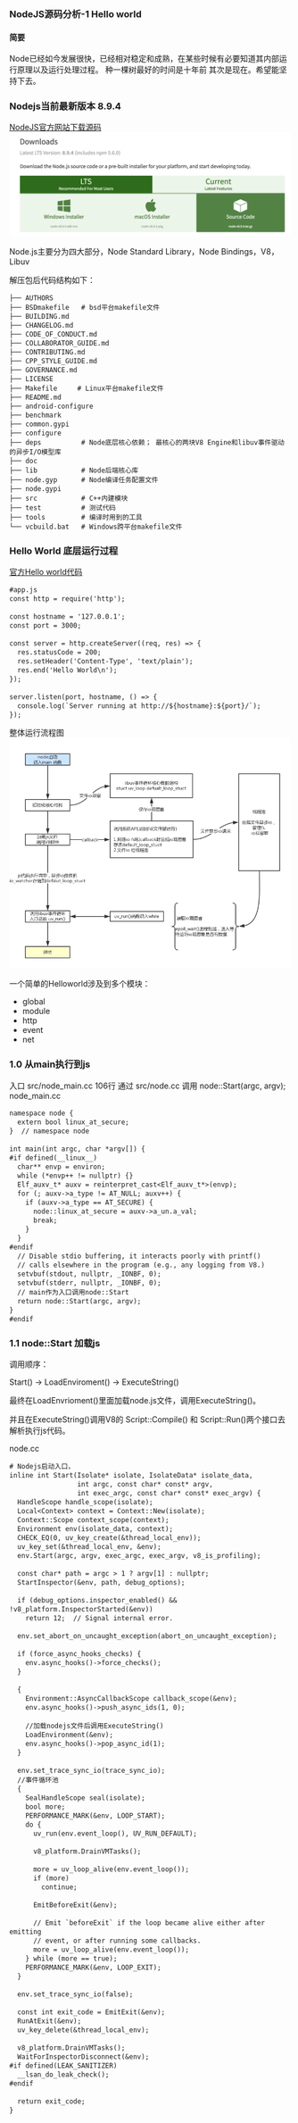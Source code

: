 ### NodeJS源码分析-1 Hello world

#### 简要
Node已经如今发展很快，已经相对稳定和成熟，在某些时候有必要知道其内部运行原理以及运行处理过程。
种一棵树最好的时间是十年前 其次是现在。希望能坚持下去。

### Nodejs当前最新版本 8.9.4
[NodeJS官方网站下载源码](https://nodejs.org/en/download/)
![image](images/chapter1-0.png)

Node.js主要分为四大部分，Node Standard Library，Node Bindings，V8，Libuv

解压包后代码结构如下：
```
├── AUTHORS
├── BSDmakefile   # bsd平台makefile文件
├── BUILDING.md
├── CHANGELOG.md
├── CODE_OF_CONDUCT.md
├── COLLABORATOR_GUIDE.md
├── CONTRIBUTING.md
├── CPP_STYLE_GUIDE.md
├── GOVERNANCE.md
├── LICENSE
├── Makefile     # Linux平台makefile文件
├── README.md
├── android-configure
├── benchmark
├── common.gypi
├── configure
├── deps          # Node底层核心依赖； 最核心的两块V8 Engine和libuv事件驱动的异步I/O模型库
├── doc           
├── lib           # Node后端核心库
├── node.gyp      # Node编译任务配置文件 
├── node.gypi
├── src           # C++内建模块
├── test          # 测试代码
├── tools         # 编译时用到的工具
└── vcbuild.bat   # Windows跨平台makefile文件
```

### Hello World 底层运行过程
[官方Hello world代码](https://nodejs.org/en/about/)
```
#app.js
const http = require('http');

const hostname = '127.0.0.1';
const port = 3000;

const server = http.createServer((req, res) => {
  res.statusCode = 200;
  res.setHeader('Content-Type', 'text/plain');
  res.end('Hello World\n');
});

server.listen(port, hostname, () => {
  console.log(`Server running at http://${hostname}:${port}/`);
});
```
整体运行流程图
![image](images/node-loop.png)

一个简单的Helloworld涉及到多个模块：
- global 
- module
- http
- event
- net 

### 1.0 从main执行到js
入口 src/node_main.cc 106行 通过 src/node.cc 调用 node::Start(argc, argv);
node_main.cc
```
namespace node {
  extern bool linux_at_secure;
}  // namespace node

int main(int argc, char *argv[]) {
#if defined(__linux__)
  char** envp = environ;
  while (*envp++ != nullptr) {}
  Elf_auxv_t* auxv = reinterpret_cast<Elf_auxv_t*>(envp);
  for (; auxv->a_type != AT_NULL; auxv++) {
    if (auxv->a_type == AT_SECURE) {
      node::linux_at_secure = auxv->a_un.a_val;
      break;
    }   
  }
#endif
  // Disable stdio buffering, it interacts poorly with printf()
  // calls elsewhere in the program (e.g., any logging from V8.)
  setvbuf(stdout, nullptr, _IONBF, 0); 
  setvbuf(stderr, nullptr, _IONBF, 0); 
  // main作为入口调用node::Start
  return node::Start(argc, argv);
}
#endif
```

### 1.1 node::Start 加载js
调用顺序：

Start() -> LoadEnviroment() -> ExecuteString()

最终在LoadEnvrioment()里面加载node.js文件，调用ExecuteString()。

并且在ExecuteString()调用V8的 Script::Compile() 和 Script::Run()两个接口去解析执行js代码。

node.cc
```
# Nodejs启动入口， 
inline int Start(Isolate* isolate, IsolateData* isolate_data,
                 int argc, const char* const* argv,
                 int exec_argc, const char* const* exec_argv) {
  HandleScope handle_scope(isolate);
  Local<Context> context = Context::New(isolate);
  Context::Scope context_scope(context);
  Environment env(isolate_data, context);
  CHECK_EQ(0, uv_key_create(&thread_local_env));
  uv_key_set(&thread_local_env, &env);
  env.Start(argc, argv, exec_argc, exec_argv, v8_is_profiling);

  const char* path = argc > 1 ? argv[1] : nullptr;
  StartInspector(&env, path, debug_options);

  if (debug_options.inspector_enabled() && !v8_platform.InspectorStarted(&env))
    return 12;  // Signal internal error.

  env.set_abort_on_uncaught_exception(abort_on_uncaught_exception);

  if (force_async_hooks_checks) {
    env.async_hooks()->force_checks();
  }

  {
    Environment::AsyncCallbackScope callback_scope(&env);
    env.async_hooks()->push_async_ids(1, 0);
    
    //加载nodejs文件后调用ExecuteString()
    LoadEnvironment(&env); 
    env.async_hooks()->pop_async_id(1);
  }

  env.set_trace_sync_io(trace_sync_io);
  //事件循环池
  {
    SealHandleScope seal(isolate);
    bool more;
    PERFORMANCE_MARK(&env, LOOP_START);
    do {
      uv_run(env.event_loop(), UV_RUN_DEFAULT);

      v8_platform.DrainVMTasks();

      more = uv_loop_alive(env.event_loop());
      if (more)
        continue;

      EmitBeforeExit(&env);

      // Emit `beforeExit` if the loop became alive either after emitting
      // event, or after running some callbacks.
      more = uv_loop_alive(env.event_loop());
    } while (more == true);
    PERFORMANCE_MARK(&env, LOOP_EXIT);
  }

  env.set_trace_sync_io(false);

  const int exit_code = EmitExit(&env);
  RunAtExit(&env);
  uv_key_delete(&thread_local_env);

  v8_platform.DrainVMTasks();
  WaitForInspectorDisconnect(&env);
#if defined(LEAK_SANITIZER)
  __lsan_do_leak_check();
#endif

  return exit_code;
}

```
